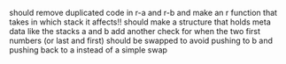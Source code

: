 should remove duplicated code in r-a and r-b and make an r function that takes in which stack it affects!!
should make a structure that holds meta data like the stacks a and b
add another check for when the two first numbers (or last and first) should be swapped to avoid pushing to b and pushing back to a instead of a simple swap
